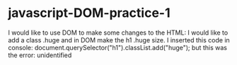 # javascript-DOM-practice-1

I would like to use DOM to make some changes to the HTML:
I would like to add a class .huge and in DOM make the h1 .huge size. 
I inserted this code in console: document.querySelector("h1").classList.add("huge");
but this was the error: unidentified

